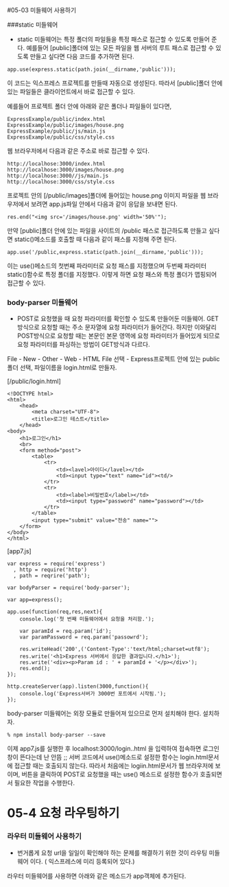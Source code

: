 #05-03 미들웨어 사용하기

###static 미들웨어

- static 미들웨어는 특정 폴더의 파일들을 특정 패스로 접근할 수 있도록 만들어 준다. 예를들어 [public]폴더에 있는 모든 파일을 웹 서버의 루트 패스로 접근할 수 있도록 만들고 싶다면 다음 코드를 추가하면 된다.
```shell
app.use(express.static(path.join(__dirname,'public')));
```
이 코드는 익스프레스 프로젝트를 만들때 자동으로 생성된다. 따라서 [public]폴더 안에 있는 파일들은 클라이언트에서 바로 접근할 수 있다. 

예를들어 프로젝트 폴더 안에 아래와 같은 폴더나 파일들이 있다면,
```shell
ExpressExample/public/index.html
ExpressExample/public/images/house.png
ExpressExample/public/js/main.js
ExpressExample/public/css/style.css
```
웹 브라우저에서 다음과 같은 주소로 바로 접근할 수 있다.
```shell
http://localhose:3000/index.html
http://localhose:3000/images/house.png
http://localhose:3000//js/main.js
http://localhose:3000/css/style.css
```
프로젝트 안의 [/public/images]폴더에 들어있는 house.png 이미지 파일을 웹 브라우저에서 보려면 app.js파일 안에서 다음과 같이 응답을 보내면 된다.
```shell
res.end("<img src='/images/house.png' width='50%'");
```
만약 [public]폴더 안에 있는 파일을 사이트의 /public 패스로 접근하도록 만들고 싶다면 static()메소드를 호출할 때 다음과 같이 패스를 지정해 주면 된다.
```shell
app.use('/public,express.static(path.join(__dirname,'public')));
```
이는 use()메소드의 첫번째 파라미터로 요청 패스를 지정했으며 두번째 파라미터 static()함수로 특정 폴더를 지정했다. 이렇게 하면 요청 패스와 특정 폴더가 맵핑되어 접근할 수 있다.

### body-parser 미들웨어

- POST로 요청했을 때 요청 파라미터를 확인할 수 있도록 만들어둔 미들웨어. GET 방식으로 요청할 때는 주소 문자열에 요청 파라미터가 들어간다. 하지만 이와달리 POST방식으로 요청할 때는 본문인 본문 영역에 요청 파라미터가 들어있게 되므로 요청 파라미터를 파싱하는 방법이 GET방식과 다르다.

File - New - Other - Web - HTML File 선택 - Express프로젝트 안에 있는 public 폴더 선택, 파일이름을 login.html로 만들자.

[/public/login.html]
```shell
<!DOCTYPE html>
<html>
	<head>
		<meta charset="UTF-8">
		<title>로그인 테스트</title>
	</head>
<body>
	<h1>로그인</h1>
	<br>
	<form method="post">
		<table>
			<tr>
				<td><lavel>아이디</lavel></td>
				<td><input type="text" name="id"><td/>
			</tr>
			<tr>
				<td><label>비밀번호</label></td>
				<td><input type="password" name="password"></td>
			</tr>
		</table>
		<input type="submit" value="전송" name="">
	</form>
</body>
</html>
```

[app7.js]
```shell
var express = require('express')
  , http = require('http')
  , path = reqrire('path');

var bodyParser = require('body-parser');

var app=express();

app.use(function(req,res,next){
	console.log('첫 번째 미들웨어에서 요청을 처리함.');

	var paramId = req.param('id');
	var paramPassword = req.param('passowrd');

	res.writeHead('200',('Content-Type':'text/html;charset=utf8');
	res.write('<h1>Express 서버에서 응답한 결과입니다.</h1>');
	res.write('<div><p>Param id : ' + paramId + '</p></div>');
	res.end();
});

http.createServer(app).listen(3000,function(){
	console.log('Express서버가 3000번 포트에서 시작됨.');
});
```

body-parser 미들웨어는 외장 모듈로 만들어져 있으므로 먼저 설치해야 한다. 설치하자.

```shell
% npm install body-parser --save
```
이제 app7.js를 실행한 후 localhost:3000/login..html 을 입력하여 접속하면 로그인창이 뜬다는데 난 안뜸 ;;
서버 코드에서 use()메소드로 설정한 함수는 login.html문서에 접근할 때는 호출되지 않는다. 따라서 처음에는 logiin.html문서가 웹 브라우저에 보이며, 버튼을 클릭하여 POST로 요청했을 때는 use() 메소드로 설정한 함수가 호출되면서 필요한 작업을 수행한다.




# 05-4 요청 라우팅하기

### 라우터 미들웨어 사용하기
- 번거롭게 요청 url을 일일이 확인해야 하는 문제를 해결하기 위한 것이 라우팅 미들웨어 이다. ( 익스프레스에 미리 등록되어 있다.)

라우터 미들웨어를 사용하면 아래와 같은 메소드가 app객체에 추가된다.
